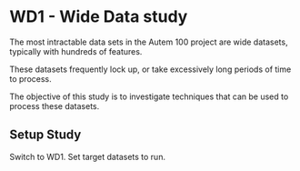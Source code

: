 # WD1 - Wide Data study

The most intractable data sets in the Autem 100 project are wide datasets, typically with hundreds of features.

These datasets frequently lock up, or take excessively long periods of time to process.

The objective of this study is to investigate techniques that can be used to process these datasets.

## Setup Study

Switch to WD1. Set target datasets to run.

